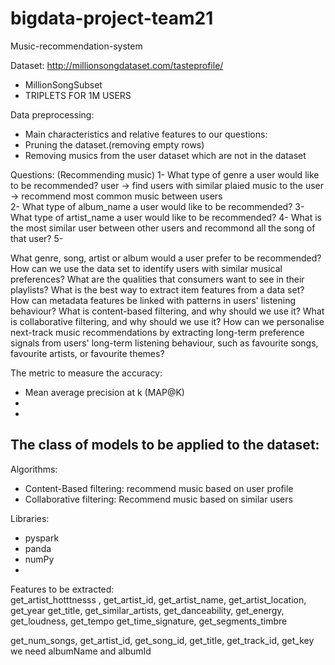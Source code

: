 # bigdata-project-team21
Music-recommendation-system

Dataset: http://millionsongdataset.com/tasteprofile/
 - MillionSongSubset
 - TRIPLETS FOR 1M USERS
 
Data preprocessing: 
 - Main characteristics and relative features to our questions: 
 - Pruning the dataset.(removing empty rows)
 - Removing musics from the user dataset which are not in the dataset

Questions: (Recommending music)
 1- What type of genre a user would like to be recommended? 
  user -> find users with similar plaied music to the user -> recommend most common music between users  
 2- What type of album_name a user would like to be recommended? 
 3- What type of artist_name a user would like to be recommended?
 4- What is the most similar user between other users and recommond all the song of that user? 
 5- 
 
 
 
 
What genre, song, artist or album would a user prefer to be recommended?
How can we use the data set to identify users with similar musical preferences?
What are the qualities that consumers want to see in their playlists?
What is the best way to extract item features from a data set?
How can metadata features be linked with patterns in users' listening behaviour?
What is content-based filtering, and why should we use it?
What is collaborative filtering, and why should we use it?
How can we personalise next-track music recommendations by extracting long-term preference signals from users' long-term listening behaviour, such as favourite songs, favourite artists, or favourite themes?

 
 


The metric to measure the accuracy: 
 - Mean average precision at k (MAP@K)
 - 
 - 

The class of models to be applied to the dataset:
 -





Algorithms:
  - Content-Based filtering: recommend music based on user profile 
  - Collaborative filtering: Recommend music based on similar users 

Libraries: 
 - pyspark 
 - panda
 - numPy
 - 
 
Features to be extracted:  
  get_artist_hotttnesss , get_artist_id, get_artist_name, get_artist_location, get_year
  get_title, get_similar_artists, get_danceability, get_energy, get_loudness, get_tempo
  get_time_signature, get_segments_timbre

  get_num_songs, get_artist_id, get_song_id, get_title, get_track_id, get_key
  we need albumName and albumId

